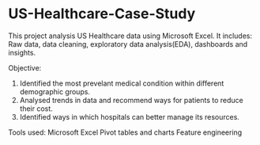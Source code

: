 # US-Healthcare-Case-Study
This project analysis US Healthcare data using Microsoft Excel.
It includes: Raw data, data cleaning, exploratory data analysis(EDA), dashboards and insights.

Objective:
1. Identified the most prevelant medical condition within different demographic groups.
2. Analysed trends in data and recommend ways for patients to reduce their cost.
3. Identified ways in which hospitals can better manage its resources.

Tools used:
Microsoft Excel
Pivot tables and charts
Feature engineering
